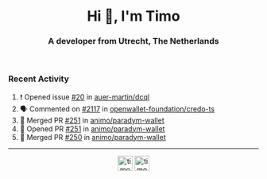 <h1 align="center">Hi 👋, I'm Timo</h1>
<h3 align="center">A developer from Utrecht, The Netherlands</h3>
<br/>
<!-- https://github.com/rahuldkjain/github-profile-readme-generator --!>

<!--  <p align="left"><img src="https://github-readme-stats.vercel.app/api?username=timoglastra&show_icons=true&count_private=true&" alt="timoglastra" /></p> --!>

<!--
Github language stats
<p align="left"><img src="https://github-readme-stats.vercel.app/api/top-langs/?username=timoglastra&layout=compact" alt="timoglastra" /><p>
-->

<!-- Codestats language stats -->
<!-- <p align="left"><img src="https://codestats-readme.vercel.app/api/top-langs/?username=timoglastra&layout=compact&language_count=12" alt="timoglastra" /><p>    --!>
  
<h3>Recent Activity</h3>

<!--START_SECTION:activity-->
1. ❗ Opened issue [#20](https://github.com/auer-martin/dcql/issues/20) in [auer-martin/dcql](https://github.com/auer-martin/dcql)
2. 🗣 Commented on [#2117](https://github.com/openwallet-foundation/credo-ts/pull/2117#issuecomment-2504738930) in [openwallet-foundation/credo-ts](https://github.com/openwallet-foundation/credo-ts)
3. 🎉 Merged PR [#251](https://github.com/animo/paradym-wallet/pull/251) in [animo/paradym-wallet](https://github.com/animo/paradym-wallet)
4. 💪 Opened PR [#251](https://github.com/animo/paradym-wallet/pull/251) in [animo/paradym-wallet](https://github.com/animo/paradym-wallet)
5. 🎉 Merged PR [#250](https://github.com/animo/paradym-wallet/pull/250) in [animo/paradym-wallet](https://github.com/animo/paradym-wallet)
<!--END_SECTION:activity-->

---

<p align="center">
<a href="https://twitter.com/timoglastra" target="blank"><img align="center" src="https://cdn.jsdelivr.net/npm/simple-icons@3.0.1/icons/twitter.svg" alt="timoglastra" height="30" width="30" /></a>
<a href="https://linkedin.com/in/timoglastra" target="blank"><img align="center" src="https://cdn.jsdelivr.net/npm/simple-icons@3.0.1/icons/linkedin.svg" alt="timoglastra" height="30" width="30" /></a>
</p>




